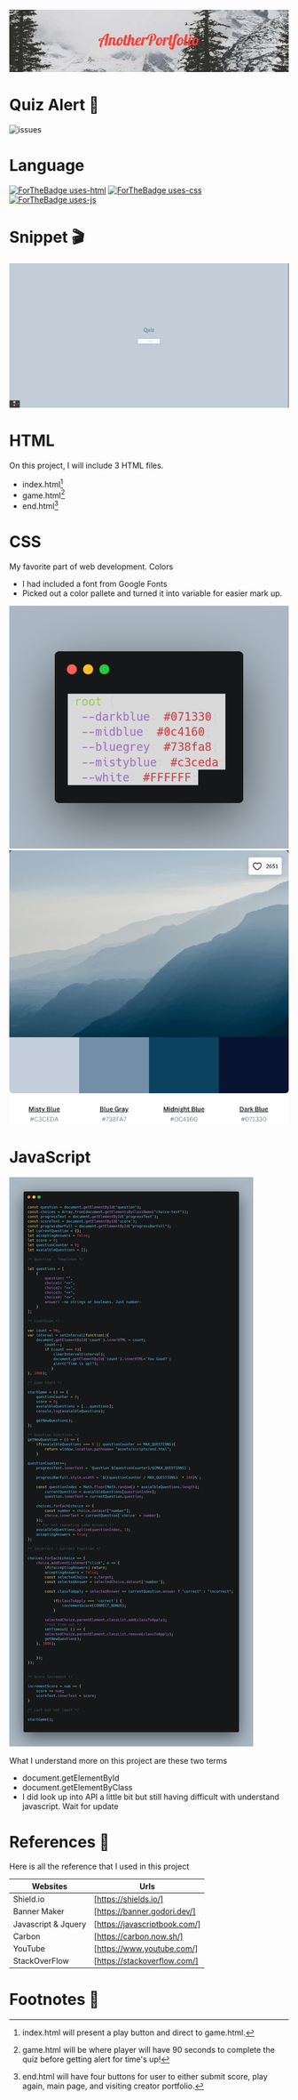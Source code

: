 ![banner](./assets/readme-gifs/AnotherPortfolio.png)

# Quiz Alert :memo: 
![issues](https://img.shields.io/github/issues/TimothyLai1121/Quiz-Javascript)

# Language #

[![ForTheBadge uses-html](http://ForTheBadge.com/images/badges/uses-html.svg)](http://ForTheBadge.com)
[![ForTheBadge uses-css](http://ForTheBadge.com/images/badges/uses-css.svg)](http://ForTheBadge.com)
[![ForTheBadge uses-js](http://ForTheBadge.com/images/badges/uses-js.svg)](http://ForTheBadge.com)

# Snippet :clapper:
![gifs](./assets/readme-gifs/WittDtjr.gif)

# HTML # 
On this project, I will include 3 HTML files.
* index.html[^1]
* game.html[^2]
* end.html[^3]

[^1]: index.html will present a play button and direct to game.html.
[^2]: game.html will be where player will have 90 seconds to complete the quiz before getting alert for time's up!
[^3]: end.html will have four buttons for user to either submit score, play again, main page, and visiting creator portfolio.

# CSS #
My favorite part of web development. Colors

* I had included a font from Google Fonts
* Picked out a color pallete and turned it into variable for easier mark up.

![csssnippet](./assets/readme-gifs/css-snippet.png)
![csspallete](./assets/readme-gifs/Mountain-Haze-Pallete.png)

# JavaScript #
![jsgifs](./assets/readme-gifs/js-snippet.png)

What I understand more on this project are these two terms
* document.getElementById
* document.getElementByClass
* I did look up into API a little bit but still having difficult with understand javascript. Wait for update


# References  :bookmark_tabs:

Here is all the reference that I used in this project

| Websites | Urls |
| -------- | ---- |
| Shield.io | [https://shields.io/] |
| Banner Maker | [https://banner.godori.dev/] |
| Javascript & Jquery | [https://javascriptbook.com/] |
| Carbon | [https://carbon.now.sh/] |
| YouTube | [https://www.youtube.com/] |
| StackOverFlow | [https://stackoverflow.com/] |

# Footnotes  :foot: